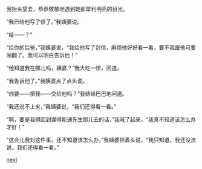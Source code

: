 
我抬头望去，恭恭敬敬地遇到她那犀利明亮的目光。

“我已给他写了信了。”我姨婆说。

“给——？”

“给你的后爸，”我姨婆说，“我给他写了封信，麻烦他好好看一看，要不我跟他可要闹翻了。我可以明白告诉他！”

“他知道我在哪儿吗，姨婆？”我大吃一惊，问道。

“我告诉他了。”我姨婆点了点头说。

“你要——把我——交给他吗？”我结结巴巴地问道。

“我还说不上来，”我姨婆说，“我们还得看一看。”

“啊，要是我得回到谋得斯通先生那儿去的话，”我喊了起来，“我真不知道该怎么办才好！”

“这会儿我对这件事，还不知道该怎么办，”我姨婆摇着头说，“我只知道，我还没法说。我们还得看一看。”

[next](page186)